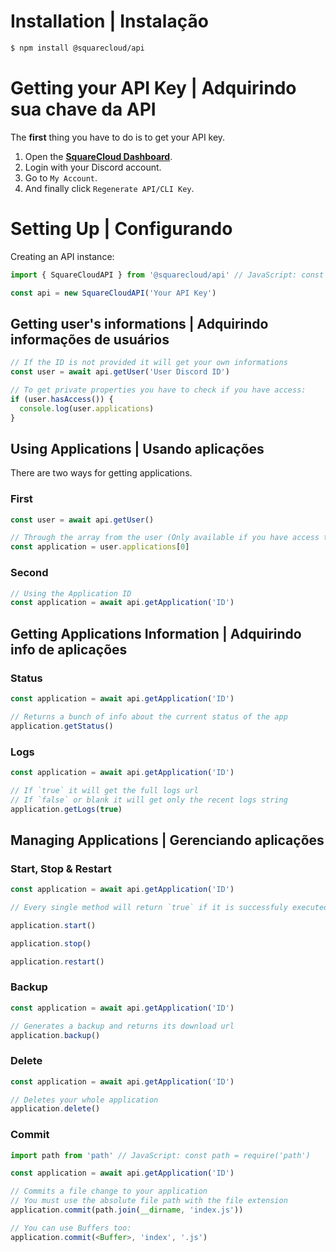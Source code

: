 # **Installation** | Instalação

```bash
$ npm install @squarecloud/api
```

# **Getting your API Key** | Adquirindo sua chave da API

The **first** thing you have to do is to get your API key.

1. Open the [**SquareCloud Dashboard**](https://squarecloud.app/dashboard/me).
2. Login with your Discord account.
3. Go to `My Account`.
4. And finally click `Regenerate API/CLI Key`.


# **Setting Up** | Configurando

Creating an API instance:

```js
import { SquareCloudAPI } from '@squarecloud/api' // JavaScript: const { SquareCloudAPI } = require('@squarecloud/api')

const api = new SquareCloudAPI('Your API Key')
```

## **Getting user's informations** | Adquirindo informações de usuários

```js
// If the ID is not provided it will get your own informations
const user = await api.getUser('User Discord ID')

// To get private properties you have to check if you have access:
if (user.hasAccess()) {
  console.log(user.applications)
}
```

## **Using Applications** | Usando aplicações

There are two ways for getting applications.

### **First**

```js
const user = await api.getUser()

// Through the array from the user (Only available if you have access to it)
const application = user.applications[0]
```

### **Second**

```js
// Using the Application ID
const application = await api.getApplication('ID')
```

## **Getting Applications Information** | Adquirindo info de aplicações

### **Status**

```js
const application = await api.getApplication('ID')

// Returns a bunch of info about the current status of the app
application.getStatus()
```

### **Logs**

```js
const application = await api.getApplication('ID')

// If `true` it will get the full logs url
// If `false` or blank it will get only the recent logs string
application.getLogs(true)
```

## **Managing Applications** | Gerenciando aplicações

### **Start, Stop & Restart**

```js
const application = await api.getApplication('ID')

// Every single method will return `true` if it is successfuly executed

application.start()

application.stop()

application.restart()
```

### **Backup**

```js
const application = await api.getApplication('ID')

// Generates a backup and returns its download url
application.backup()
```

### **Delete**

```js
const application = await api.getApplication('ID')

// Deletes your whole application
application.delete()
```

### **Commit**

```js
import path from 'path' // JavaScript: const path = require('path')

const application = await api.getApplication('ID')

// Commits a file change to your application
// You must use the absolute file path with the file extension
application.commit(path.join(__dirname, 'index.js'))

// You can use Buffers too:
application.commit(<Buffer>, 'index', '.js')
```
